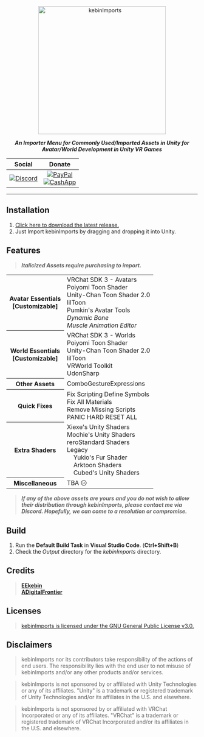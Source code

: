 <div align="center">
  <div>
    <a href="https://github.com/EEkebin/kebinImports">
      <img src="https://i.imgur.com/81lHW6N.png" alt="kebinImports" style="width: 35vw"/>
    </a>
  </div>

***An Importer Menu for Commonly Used/Imported Assets in Unity for Avatar/World Development in Unity VR Games***

| Social | Donate |
|:---:|:---:|
| [![Discord](https://img.shields.io/discord/844230948194877470?color=blue&label=kebinImports&logo=Discord&logoColor=white&style=for-the-badge)](https://discord.gg/UP9kDeVJqs)|[![PayPal](https://img.shields.io/static/v1?color=blue&label=PayPal&logo=PayPal&style=for-the-badge&message=kebinImports)](https://paypal.me/kebinImports)<br>[![CashApp](https://img.shields.io/static/v1?color=blue&label=CashApp&logo=CashApp&logoColor=green&style=for-the-badge&message=kebinImports)](https://cash.app/$kebinImports)|
</div>

---

## Installation

1. [Click here to download the latest release.](https://github.com/EEkebin/kebinImports/releases/latest/download/kebinImports.unitypackage)
2. Just Import kebinImports by dragging and dropping it into Unity.

## Features

> ***Italicized Assets require purchasing to import.***

<table>
  <tbody>
    <tr>
      <th>Avatar Essentials<br>[Customizable]</th>
      <td>VRChat SDK 3 - Avatars<br>Poiyomi Toon Shader<br>Unity-Chan Toon Shader 2.0<br>lilToon<br>Pumkin's Avatar Tools<br><i>Dynamic Bone</i><br><i>Muscle Animation Editor</i></td>
    </tr>
    <tr>
      <th>World Essentials<br>[Customizable]</th>
      <td>VRChat SDK 3 - Worlds<br>Poiyomi Toon Shader<br>Unity-Chan Toon Shader 2.0<br>lilToon<br>VRWorld Toolkit<br>UdonSharp</td>
    </tr>
    <tr>
      <th>Other Assets</th>
      <td>ComboGestureExpressions</td>
    </tr>
    <tr>
      <th>Quick Fixes</th>
      <td>Fix Scripting Define Symbols<br>Fix All Materials<br>Remove Missing Scripts<br>PANIC HARD RESET ALL</td>
    </tr>
    <tr>
      <th>Extra Shaders</th>
      <td>Xiexe's Unity Shaders<br>Mochie's Unity Shaders<br>reroStandard Shaders<br>Legacy<br>&nbsp;&nbsp;&nbsp;&nbsp;Yukio's Fur Shader<br>&nbsp;&nbsp;&nbsp;&nbsp;Arktoon Shaders<br>&nbsp;&nbsp;&nbsp;&nbsp;Cubed's Unity Shaders</td>
    </tr>
    <tr>
      <th>Miscellaneous</th>
      <td>TBA 😐</td>
    </tr>
  </tbody>
</table>

> ***If any of the above assets are yours and you do not wish to allow their distribution through kebinImports, please contact me via Discord. Hopefully, we can come to a resolution or compromise.***

## Build

1. Run the **Default Build Task** in **Visual Studio Code**. (**Ctrl+Shift+B**)
2. Check the *Output* directory for the *kebinImports* directory.

## Credits

> **[EEkebin](https://github.com/EEkebin)  
> [ADigitalFrontier](https://github.com/ADigitalFrontier)**

## Licenses

> [kebinImports is licensed under the GNU General Public License v3.0.](https://github.com/EEkebin/kebinImports/blob/main/LICENSE)

## Disclaimers

> kebinImports nor its contributors take responsibility of the actions of end users. The responsibility lies with the end user to not misuse of kebinImports and/or any other products and/or services.

> kebinImports is not sponsored by or affiliated with Unity Technologies or any of its affiliates. "Unity" is a trademark or registered trademark of Unity Technologies and/or its affiliates in the U.S. and elsewhere.

> kebinImports is not sponsored by or affiliated with VRChat Incorporated or any of its affiliates. "VRChat" is a trademark or registered trademark of VRChat Incorporated and/or its affiliates in the U.S. and elsewhere.
